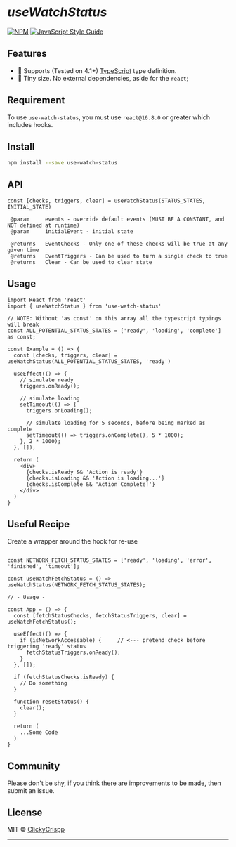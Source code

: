 # <em><b>useWatchStatus</b></em>

> 

[![NPM](https://img.shields.io/npm/v/use-watch-status.svg)](https://www.npmjs.com/package/use-watch-status) [![JavaScript Style Guide](https://img.shields.io/badge/code_style-standard-brightgreen.svg)](https://standardjs.com)

## Features
- 📜 Supports (Tested on 4.1+) [TypeScript](https://www.typescriptlang.org) type definition.
- 🦔 Tiny size. No external dependencies, aside for the `react`;

## Requirement

To use `use-watch-status`, you must use `react@16.8.0` or greater which includes hooks.

## Install

```bash
npm install --save use-watch-status
```

## API
```tsx
const [checks, triggers, clear] = useWatchStatus(STATUS_STATES, INITIAL_STATE)
```

```
 @param     events - override default events (MUST BE A CONSTANT, and NOT defined at runtime)
 @param     initialEvent - initial state
```

```
 @returns   EventChecks - Only one of these checks will be true at any given time
 @returns   EventTriggers - Can be used to turn a single check to true
 @returns   Clear - Can be used to clear state
```

## Usage

```tsx
import React from 'react'
import { useWatchStatus } from 'use-watch-status'

// NOTE: Without 'as const' on this array all the typescript typings will break
const ALL_POTENTIAL_STATUS_STATES = ['ready', 'loading', 'complete'] as const;

const Example = () => {
  const [checks, triggers, clear] = useWatchStatus(ALL_POTENTIAL_STATUS_STATES, 'ready')
  
  useEffect(() => {
    // simulate ready
    triggers.onReady();

    // simulate loading
    setTimeout(() => {
      triggers.onLoading();

      // simulate loading for 5 seconds, before being marked as complete
      setTimeout(() => triggers.onComplete(), 5 * 1000);
    }, 2 * 1000);
  }, []);

  return (
    <div>
      {checks.isReady && 'Action is ready'}
      {checks.isLoading && 'Action is loading...'}
      {checks.isComplete && 'Action Complete!'}
    </div>
  )
}
```

## Useful Recipe

Create a wrapper around the hook for re-use

```tsx

const NETWORK_FETCH_STATUS_STATES = ['ready', 'loading', 'error', 'finished', 'timeout'];

const useWatchFetchStatus = () => useWatchStatus(NETWORK_FETCH_STATUS_STATES);

// - Usage - 

const App = () => {
  const [fetchStatusChecks, fetchStatusTriggers, clear] = useWatchFetchStatus();

  useEffect(() => {
    if (isNetworkAccessable) {     // <--- pretend check before triggering 'ready' status
      fetchStatusTriggers.onReady();
    }
  }, []);

  if (fetchStatusChecks.isReady) {
    // Do something
  }

  function resetStatus() {
    clear();
  }

  return (
    ...Some Code
  )
}

```

## Community

Please don't be shy, if you think there are improvements to be made, then submit an issue.

## License

MIT © [ClickyCrispp](https://github.com/ClickyCrispp)

---